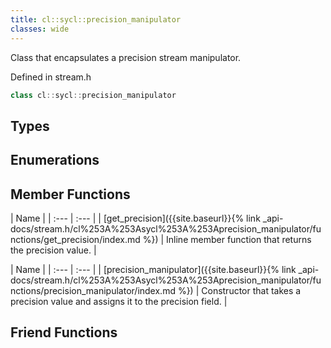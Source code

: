 ```yaml
---
title: cl::sycl::precision_manipulator
classes: wide
---
```



Class that encapsulates a precision stream manipulator. 

Defined in stream.h

```cpp
class cl::sycl::precision_manipulator
```

## Types

## Enumerations

## Member Functions

  | Name |
| :--- | :--- |
| [get\_precision]({{site.baseurl}}{% link _api-docs/stream.h/cl%253A%253Asycl%253A%253Aprecision_manipulator/functions/get_precision/index.md %}) | Inline member function that returns the precision value.  |

  | Name |
| :--- | :--- |
| [precision\_manipulator]({{site.baseurl}}{% link _api-docs/stream.h/cl%253A%253Asycl%253A%253Aprecision_manipulator/functions/precision_manipulator/index.md %}) | Constructor that takes a precision value and assigns it to the precision field.  |


## Friend Functions

